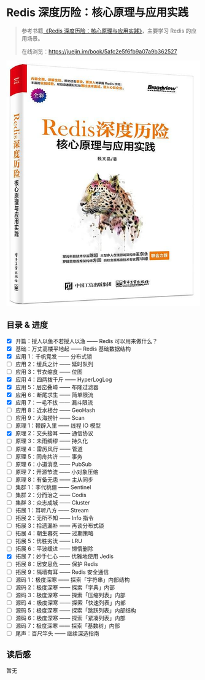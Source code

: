 # Redis 深度历险：核心原理与应用实践

> 参考书籍[《Redis 深度历险：核心原理与应用实践》](https://book.douban.com/subject/30386804/)，主要学习 Redis 的应用场景。
>
> 在线浏览：<https://juejin.im/book/5afc2e5f6fb9a07a9b362527>

![Redis 深度历险：核心原理与应用实践](assets/s29931487.jpg)

## 目录 & 进度

- [x] 开篇：授人以鱼不若授人以渔 —— Redis 可以用来做什么？
- [x] 基础：万丈高楼平地起 —— Redis 基础数据结构
- [x] 应用 1：千帆竞发 —— 分布式锁
- [ ] 应用 2：缓兵之计 —— 延时队列
- [ ] 应用 3：节衣缩食 —— 位图
- [x] 应用 4：四两拨千斤 —— HyperLogLog
- [x] 应用 5：层峦叠嶂 —— 布隆过滤器
- [x] 应用 6：断尾求生 —— 简单限流
- [x] 应用 7：一毛不拔 —— 漏斗限流
- [ ] 应用 8：近水楼台 —— GeoHash
- [ ] 应用 9：大海捞针 —— Scan
- [ ] 原理 1：鞭辟入里 —— 线程 IO 模型
- [x] 原理 2：交头接耳 —— 通信协议
- [ ] 原理 3：未雨绸缪 —— 持久化
- [ ] 原理 4：雷厉风行 —— 管道
- [ ] 原理 5：同舟共济 —— 事务
- [ ] 原理 6：小道消息 —— PubSub
- [ ] 原理 7：开源节流 —— 小对象压缩
- [ ] 原理 8：有备无患 —— 主从同步
- [ ] 集群 1：李代桃僵 —— Sentinel
- [ ] 集群 2：分而治之 —— Codis
- [ ] 集群 3：众志成城 —— Cluster
- [ ] 拓展 1：耳听八方 —— Stream
- [ ] 拓展 2：无所不知 —— Info 指令
- [ ] 拓展 3：拾遗漏补 —— 再谈分布式锁
- [ ] 拓展 4：朝生暮死 —— 过期策略
- [ ] 拓展 5：优胜劣汰 —— LRU
- [ ] 拓展 6：平波缓进 —— 懒惰删除
- [x] 拓展 7：妙手仁心 —— 优雅地使用 Jedis
- [ ] 拓展 8：居安思危 —— 保护 Redis
- [ ] 拓展 9：隔墙有耳 —— Redis 安全通信
- [ ] 源码 1：极度深寒 —— 探索「字符串」内部结构
- [ ] 源码 2：极度深寒 —— 探索「字典」内部
- [ ] 源码 3：极度深寒 —— 探索「压缩列表」内部
- [ ] 源码 4：极度深寒 —— 探索「快速列表」内部
- [ ] 源码 5：极度深寒 —— 探索「跳跃列表」内部结构
- [ ] 源码 6：极度深寒 —— 探索「紧凑列表」内部
- [ ] 源码 7：极度深寒 —— 探索「基数树」内部
- [ ] 尾声：百尺竿头 —— 继续深造指南

## 读后感

暂无